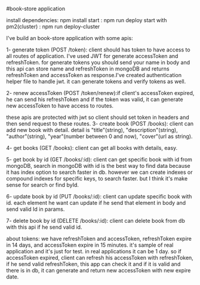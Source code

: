 #book-store application

install dependencies: npm install
start : npm run deploy
start with pm2(cluster) : npm run deploy-cluster

I've build an book-store application with some apis:

1- generate token (POST /token): client should has token to have access to all routes of application. I've used JWT for generate accessToken and refreshToken. for generate tokens you should send your name in body and this api can store name and refreshToken in mongoDB and returns refreshToken and accessToken as response.I've created authentication helper file to handle jwt. it can generate tokens and verify tokens as well.

2- renew accessToken (POST /token/renew):if client's accessToken expired, he can send his refreshToken and if the token was valid, it can generate new accessToken to have access to routes.

these apis are protected with jwt so client should set token in headers and then send request to these routes.
3- create book (POST /books): client can add new book with detail. detail is "title"(string), "description"(string), "author"(string), "year"(number between 0 and now), "cover"(url as string).

4- get books (GET /books): client can get all books with details, easy.

5- get book by id (GET /books/:id): client can get specific book with id from mongoDB, search in mongoDB with id is the best way to find data because it has index option to search faster in db. however we can create indexes or compound indexes for specific keys, to search faster. but I think it's make sense for search or find byId.

6- update book by id (PUT /books/:id): client can update specific book with id. each element he want can update if he send that element in body and send valid Id in params.

7- delete book by id (DELETE /books/:id): client can delete book from db with this api if he send valid id.

about tokens:
we have refreshToken and accessToken, refreshToken expire in 14 days, and accessToken expire in 15 minutes. it's sample of real application and it's just for test. in real applications it can be 1 day.
so if accessToken expired, client can refresh his accessToken with refreshToken, if he send valid refreshToken, this app can check it and if it is valid and there is in db, it can generate and return new accessToken with new expire date.

